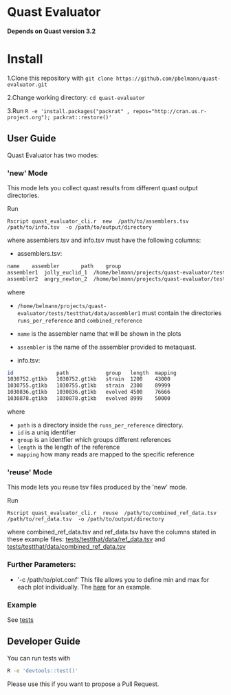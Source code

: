 # Quast Evaluator

**Depends on Quast version 3.2**

# Install

1.Clone this repository with `git clone https://github.com/pbelmann/quast-evaluator.git`

2.Change working directory: `cd quast-evaluator ` 

3.Run `R -e 'install.packages("packrat" , repos="http://cran.us.r-project.org"); packrat::restore()'` 

## User Guide

Quast Evaluator has two modes:

### 'new' Mode

This mode lets you collect quast results from different quast output directories.


Run 

`Rscript quast_evaluator_cli.r  new  /path/to/assemblers.tsv   /path/to/info.tsv  -o /path/to/output/directory`

where assemblers.tsv and info.tsv must have the following columns:

* assemblers.tsv:

~~~BASH
name	assembler       path	group
assembler1	jolly_euclid_1  /home/belmann/projects/quast-evaluator/tests/testthat/data/assembler1	1
assembler2	angry_newton_2  /home/belmann/projects/quast-evaluator/tests/testthat/data/assembler2	2
~~~

where 

   * `/home/belmann/projects/quast-evaluator/tests/testthat/data/assembler1` must contain the directories `runs_per_reference` and `combined_reference`
   * `name` is the assembler name  that will be shown in the plots
   * `assembler` is the name of the assembler provided to metaquast.

* info.tsv:

~~~BASH
id              path	        group	length	mapping	
1030752.gt1kb   1030752.gt1kb   strain	1200	43000
1030755.gt1kb   1030755.gt1kb   strain	2300	89999
1030836.gt1kb   1030836.gt1kb   evolved	4500	76666
1030878.gt1kb   1030878.gt1kb   evolved	8999	50000
~~~

where 
  * `path` is a directory inside the `runs_per_reference` directory.
  * `id` is a uniq identifier
  * `group` is an identfier which groups different references
  * `length` is the length of the reference
  * `mapping` how many reads are mapped to the specific reference

### 'reuse' Mode

This mode lets you reuse tsv files produced by the 'new' mode.

Run 

`Rscript quast_evaluator_cli.r  reuse  /path/to/combined_ref_data.tsv   /path/to/ref_data.tsv  -o /path/to/output/directory`

where combined_ref_data.tsv and ref_data.tsv have the columns stated in these example files: [tests/testthat/data/ref_data.tsv](tests/testthat/data/ref_data.tsv) and [tests/testthat/data/combined_ref_data.tsv](tests/testthat/data/combined_ref_data.tsv) 

### Further Parameters:

  * '-c  /path/to/plot.conf'  This file allows you to define min and max for each plot individually. The [here](tests/testthat/data/plots_conf.tsv) for an example.  

### Example

  See [tests](tests/testthat/test_quast_evaluator.r)

## Developer Guide

You can run tests with

~~~BASH
R -e 'devtools::test()'
~~~

Please use this if you want to propose a Pull Request.
